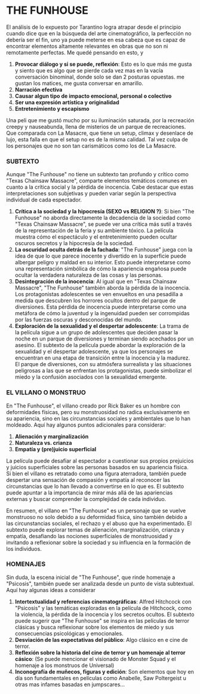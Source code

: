 # THE FUNHOUSE

El análisis de lo expuesto por Tarantino logra atrapar desde el principio cuando dice que en la búsqueda del arte cinematográfico, la perfección no debería ser el fin, uno ya puede meterse en esa cabeza que es capaz de encontrar elementos altamente relevantes en obras que no son ni remotamente perfectas. Me quedé pensando en esto, y 

1. **Provocar diálogo y si se puede, reflexión**: Esto es lo que más me gusta y siento que es algo que se pierde cada vez mas en la vacía conversación binominal, donde solo se dan 2 posturas opuestas. me gustan los matices, me gusta conversar en amarillo.
2. **Narración efectiva**
3. **Causar algun tipo de impacto emocional, personal o colectivo**
4. **Ser una expresión artística y originalidad**
5. **Entretenimiento y escapismo**

Una peli que me gustó mucho por su iluminación saturada, por la recreación creepy y nauseabunda, llena de misterios de un parque de recreaciones. Que comparada con La Masacre, que tiene un setup, climax y desenlace de lujo, esta falla en que el setup no es de la misma calidad. Tal vez culpa de los personajes que no son tan carismáticos como los de La Masacre. 

### SUBTEXTO
Aunque "The Funhouse" no tiene un subtexto tan profundo y crítico como "Texas Chainsaw Massacre", comparte elementos temáticos comunes en cuanto a la crítica social y la pérdida de inocencia. Cabe destacar que estas interpretaciones son subjetivas y pueden variar según la perspectiva individual de cada espectador.

1. **Crítica a la sociedad y la hipocresía (SEXO vs RELIGION ?)**: Si bien "The Funhouse" no aborda directamente la decadencia de la sociedad como "Texas Chainsaw Massacre", se puede ver una crítica más sutil a través de la representación de la feria y su ambiente tóxico. La película muestra cómo el espectáculo y el entretenimiento pueden ocultar oscuros secretos y la hipocresía de la sociedad.
2. **La oscuridad oculta detrás de la fachada**: "The Funhouse" juega con la idea de que lo que parece inocente y divertido en la superficie puede albergar peligro y maldad en su interior. Esto puede interpretarse como una representación simbólica de cómo la apariencia engañosa puede ocultar la verdadera naturaleza de las cosas y las personas.
3. **Desintegración de la inocencia**: Al igual que en "Texas Chainsaw Massacre", "The Funhouse" también aborda la pérdida de la inocencia. Los protagonistas adolescentes se ven envueltos en una pesadilla a medida que descubren los horrores ocultos dentro del parque de diversiones. Esta pérdida de inocencia puede interpretarse como una metáfora de cómo la juventud y la ingenuidad pueden ser corrompidas por las fuerzas oscuras y desconocidas del mundo.
4. **Exploración de la sexualidad y el despertar adolescente**: La trama de la película sigue a un grupo de adolescentes que deciden pasar la noche en un parque de diversiones y terminan siendo acechados por un asesino. El subtexto de la película puede abordar la exploración de la sexualidad y el despertar adolescente, ya que los personajes se encuentran en una etapa de transición entre la inocencia y la madurez. El parque de diversiones, con su atmósfera surrealista y las situaciones peligrosas a las que se enfrentan los protagonistas, puede simbolizar el miedo y la confusión asociados con la sexualidad emergente.

### EL VILLANO O MONSTRUO
En "The Funhouse", el villano creado por Rick Baker es un hombre con deformidades físicas, pero su monstruosidad no radica exclusivamente en su apariencia, sino en las circunstancias sociales y ambientales que lo han moldeado. Aquí hay algunos puntos adicionales para considerar:

1. **Alienación y marginalización**
2. **Naturaleza vs. crianza**
3. **Empatía y (pre)juicio superficial**

La película puede desafiar al espectador a cuestionar sus propios prejuicios y juicios superficiales sobre las personas basados en su apariencia física. Si bien el villano es retratado como una figura aterradora, también puede despertar una sensación de compasión y empatía al reconocer las circunstancias que lo han llevado a convertirse en lo que es. El subtexto puede apuntar a la importancia de mirar más allá de las apariencias externas y buscar comprender la complejidad de cada individuo.

En resumen, el villano en "The Funhouse" es un personaje que se vuelve monstruoso no solo debido a su deformidad física, sino también debido a las circunstancias sociales, el rechazo y el abuso que ha experimentado. El subtexto puede explorar temas de alienación, marginalización, crianza y empatía, desafiando las nociones superficiales de monstruosidad y invitando a reflexionar sobre la sociedad y su influencia en la formación de los individuos.

### HOMENAJES


Sin duda, la escena inicial de "The Funhouse", que rinde homenaje a "Psicosis", también puede ser analizada desde un punto de vista subtextual. Aquí hay algunas ideas a considerar

1. **Intertextualidad y referencias cinematográficas**: Alfred Hitchcock con "Psicosis" y las temáticas exploradas en la película de Hitchcock, como la violencia, la pérdida de la inocencia y los secretos ocultos. El subtexto puede sugerir que "The Funhouse" se inspira en las películas de terror clásicas y busca reflexionar sobre los elementos de miedo y sus consecuencias psicológicas y emocionales.
2. **Desviación de las expectativas del público**: Algo clásico en e cine de terror.
3. **Reflexión sobre la historia del cine de terror y un homenaje al terror cásico**: (Se puede mencionar el visionado de Monster Squad y el homenaje a los monstruos de Universal)
4. **Inconografía de muñecos, figuras y edición**: Son elementos que hoy en día son fundamentales en películas como Anabelle, Saw Poltergeist u otras mas infames basadas en jumpscares... 